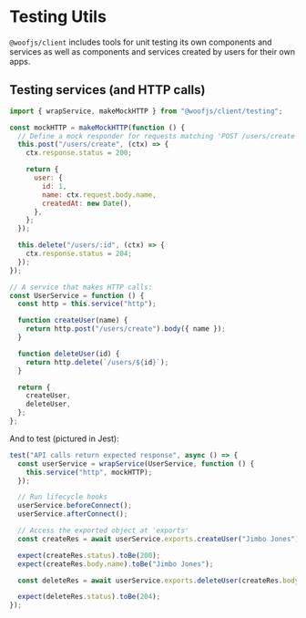 # Testing Utils

`@woofjs/client` includes tools for unit testing its own components and services as well as components and services created by users for their own apps.

## Testing services (and HTTP calls)

```js
import { wrapService, makeMockHTTP } from "@woofjs/client/testing";

const mockHTTP = makeMockHTTP(function () {
  // Define a mock responder for requests matching 'POST /users/create'
  this.post("/users/create", (ctx) => {
    ctx.response.status = 200;

    return {
      user: {
        id: 1,
        name: ctx.request.body.name,
        createdAt: new Date(),
      },
    };
  });

  this.delete("/users/:id", (ctx) => {
    ctx.response.status = 204;
  });
});

// A service that makes HTTP calls:
const UserService = function () {
  const http = this.service("http");

  function createUser(name) {
    return http.post("/users/create").body({ name });
  }

  function deleteUser(id) {
    return http.delete(`/users/${id}`);
  }

  return {
    createUser,
    deleteUser,
  };
};
```

And to test (pictured in Jest):

```js
test("API calls return expected response", async () => {
  const userService = wrapService(UserService, function () {
    this.service("http", mockHTTP);
  });

  // Run lifecycle hooks
  userService.beforeConnect();
  userService.afterConnect();

  // Access the exported object at 'exports'
  const createRes = await userService.exports.createUser("Jimbo Jones");

  expect(createRes.status).toBe(200);
  expect(createRes.body.name).toBe("Jimbo Jones");

  const deleteRes = await userService.exports.deleteUser(createRes.body.user.id);

  expect(deleteRes.status).toBe(204);
});
```
